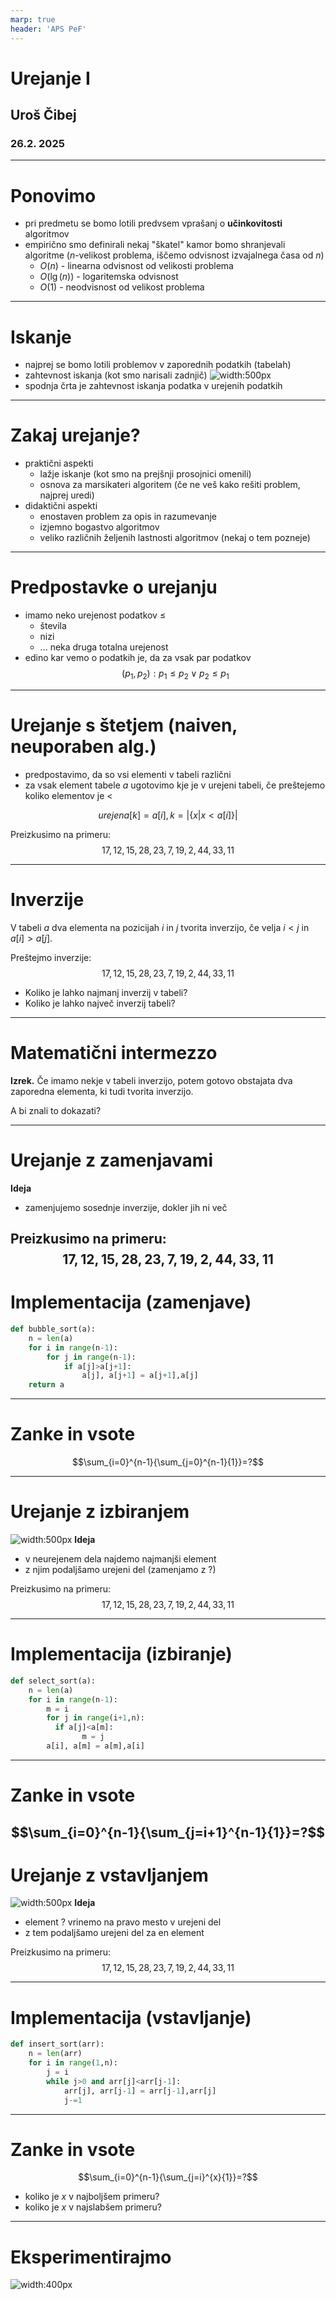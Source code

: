 ```yaml
---
marp: true
header: 'APS PeF'
---
```


# Urejanje I
## Uroš Čibej
### 26.2. 2025

---
# Ponovimo 

- pri predmetu se bomo lotili predvsem vprašanj o **učinkovitosti** algoritmov
- empirično smo definirali nekaj "škatel" kamor bomo shranjevali algoritme ($n$-velikost problema, iščemo odvisnost izvajalnega časa od $n$)
  - $O(n)$ - linearna odvisnost od velikosti problema
  - $O(\lg(n))$ - logaritemska odvisnost
  - $O(1)$ - neodvisnost od velikost problema

---

# Iskanje

- najprej se bomo lotili problemov v zaporednih podatkih (tabelah)
- zahtevnost iskanja (kot smo narisali zadnjič)
![width:500px](../img/p2-01.png)
- spodnja črta je zahtevnost iskanja podatka v urejenih podatkih
---

# Zakaj urejanje?

- praktični aspekti
  - lažje iskanje (kot smo na prejšnji prosojnici omenili)
  - osnova za marsikateri algoritem (če ne veš kako rešiti problem, najprej uredi)
- didaktični aspekti
  - enostaven problem za opis in razumevanje
  - izjemno bogastvo algoritmov
  - veliko različnih željenih lastnosti algoritmov (nekaj o tem pozneje)

---

# Predpostavke o urejanju

- imamo neko urejenost podatkov $\leq$
  - števila
  - nizi
  - ... neka druga totalna urejenost
- edino kar vemo o podatkih je, da za vsak par podatkov
$$(p_1,p_2): p_1\leq p_2 \vee p_2\leq p_1$$



---

# Urejanje s štetjem (naiven, neuporaben alg.)
- predpostavimo, da so vsi elementi v tabeli različni
- za vsak element tabele $a$ ugotovimo kje je v urejeni tabeli, če preštejemo koliko elementov je $<$

$$urejena[k] = a[i], k=|\{x| x<a[i]\}|$$

Preizkusimo na primeru:
$$17,12,15,28,23,7,19,2,44,33,11$$

---
# Inverzije

V tabeli $a$ dva elementa na pozicijah $i$ in $j$ tvorita inverzijo, če velja $i<j$ in $a[i]>a[j]$.

Preštejmo inverzije:
$$17,12,15,28,23,7,19,2,44,33,11$$

- Koliko je lahko najmanj inverzij v tabeli?
- Koliko je lahko največ inverzij tabeli?

---
# Matematični intermezzo

**Izrek.** Če imamo nekje v tabeli inverzijo, potem gotovo obstajata dva zaporedna elementa, ki tudi tvorita inverzijo.

A bi znali to dokazati?

---
# Urejanje z zamenjavami

**Ideja**
  - zamenjujemo sosednje inverzije, dokler jih ni več

Preizkusimo na primeru:
$$17,12,15,28,23,7,19,2,44,33,11$$
---
# Implementacija (zamenjave)

```python
def bubble_sort(a):
	n = len(a)
	for i in range(n-1):
		for j in range(n-1):
			if a[j]>a[j+1]:
				a[j], a[j+1] = a[j+1],a[j]
	return a
```
---
#  Zanke in vsote

$$\sum_{i=0}^{n-1}{\sum_{j=0}^{n-1}{1}}=?$$

---
# Urejanje z izbiranjem

![width:500px](../img/p2-02.png)
**Ideja**
  - v neurejenem dela najdemo najmanjši element
  - z njim podaljšamo urejeni del (zamenjamo z ?)

Preizkusimo na primeru:
$$17,12,15,28,23,7,19,2,44,33,11$$

---
# Implementacija (izbiranje)

```python
def select_sort(a):
	n = len(a)
	for i in range(n-1):
		m = i
		for j in range(i+1,n):
		  if a[j]<a[m]:
				m = j
		a[i], a[m] = a[m],a[i]
```
---

# Zanke in vsote
$$\sum_{i=0}^{n-1}{\sum_{j=i+1}^{n-1}{1}}=?$$
---

# Urejanje z vstavljanjem

![width:500px](../img/p2-02.png)
**Ideja**
  - element ? vrinemo na pravo mesto v urejeni del
  - z tem podaljšamo urejeni del za en element


Preizkusimo na primeru:
$$17,12,15,28,23,7,19,2,44,33,11$$

---
# Implementacija (vstavljanje)

```python
def insert_sort(arr):
	n = len(arr)
	for i in range(1,n):
		j = i
		while j>0 and arr[j]<arr[j-1]:
			arr[j], arr[j-1] = arr[j-1],arr[j]
			j-=1
```
---

# Zanke in vsote

$$\sum_{i=0}^{n-1}{\sum_{j=i}^{x}{1}}=?$$

- koliko je $x$ v najboljšem primeru?
- koliko je $x$ v najslabšem primeru?
---
# Eksperimentirajmo

![width:400px](../img/p2-03.png)
